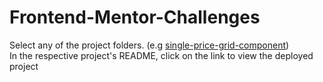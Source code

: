 # Frontend-Mentor-Challenges

Select any of the project folders. (e.g [single-price-grid-component](./single-price-grid-component/))  
In the respective project's README, click on the link to view the deployed project